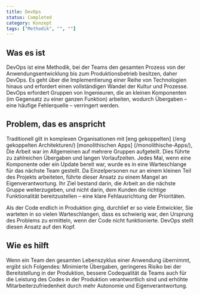 ```yaml
---
title: DevOps
status: Completed
category: Konzept
tags: ["Methodik", "", ""]
---
```


## Was es ist

DevOps ist eine Methodik, bei der Teams den gesamten Prozess von der Anwendungsentwicklung bis zum Produktionsbetrieb besitzen, daher DevOps.
Es geht über die Implementierung einer Reihe von Technologien hinaus und erfordert einen vollständigen Wandel der Kultur und Prozesse.
DevOps erfordert Gruppen von Ingenieuren, die an kleinen Komponenten (im Gegensatz zu einer ganzen Funktion) arbeiten, wodurch Übergaben – eine häufige Fehlerquelle – verringert werden.

## Problem, das es anspricht

Traditionell gilt in komplexen Organisationen mit [eng gekoppelten] (/eng gekoppelten Architekturen/) [monolithischen Apps] (/monolithische-Apps/),
Die Arbeit war im Allgemeinen auf mehrere Gruppen aufgeteilt.
Dies führte zu zahlreichen Übergaben und langen Vorlaufzeiten.
Jedes Mal, wenn eine Komponente oder ein Update bereit war, wurde es in eine Warteschlange für das nächste Team gestellt.
Da Einzelpersonen nur an einem kleinen Teil des Projekts arbeiteten, führte dieser Ansatz zu einem Mangel an Eigenverantwortung.
Ihr Ziel bestand darin, die Arbeit an die nächste Gruppe weiterzugeben, und nicht darin, dem Kunden die richtige Funktionalität bereitzustellen
– eine klare Fehlausrichtung der Prioritäten.

Als der Code endlich in Produktion ging, durchlief er so viele Entwickler,
Sie warteten in so vielen Warteschlangen, dass es schwierig war, den Ursprung des Problems zu ermitteln, wenn der Code nicht funktionierte.
DevOps stellt diesen Ansatz auf den Kopf.

## Wie es hilft

Wenn ein Team den gesamten Lebenszyklus einer Anwendung übernimmt, ergibt sich Folgendes:
Minimierte Übergaben, geringeres Risiko bei der Bereitstellung in der Produktion, bessere Codequalität
da Teams auch für die Leistung des Codes in der Produktion verantwortlich sind
und erhöhte Mitarbeiterzufriedenheit durch mehr Autonomie und Eigenverantwortung.
